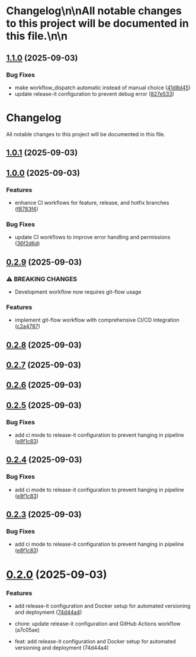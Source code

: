 # Changelog\n\nAll notable changes to this project will be documented in this file.\n\n

## [1.1.0](https://github.com/tmastalirsch-tlv/devops-project-azure/compare/v1.0.1...v1.1.0) (2025-09-03)


### Bug Fixes

* make workflow_dispatch automatic instead of manual choice ([41d8d45](https://github.com/tmastalirsch-tlv/devops-project-azure/commit/41d8d45b708331f5f0774c1f0a89748956e6e73c))
* update release-it configuration to prevent debug error ([827e533](https://github.com/tmastalirsch-tlv/devops-project-azure/commit/827e53349b124a568c7a916511c4f83a8d85e0b6))

# Changelog

All notable changes to this project will be documented in this file.



## [1.0.1](https://github.com/tmastalirsch-tlv/devops-project-azure/compare/v1.0.0...v1.0.1) (2025-09-03)

## [1.0.0](https://github.com/tmastalirsch-tlv/devops-project-azure/compare/v0.2.9...v1.0.0) (2025-09-03)


### Features

* enhance CI workflows for feature, release, and hotfix branches ([f8783f4](https://github.com/tmastalirsch-tlv/devops-project-azure/commit/f8783f4a540294dcc6156737f90dedd87057dd11))


### Bug Fixes

* update CI workflows to improve error handling and permissions ([36f2d6d](https://github.com/tmastalirsch-tlv/devops-project-azure/commit/36f2d6dc9f469de36d6f41a33024190d017dd48d))

## [0.2.9](https://github.com/tmastalirsch-tlv/devops-project-azure/compare/v0.2.8...v0.2.9) (2025-09-03)


### ⚠ BREAKING CHANGES

* Development workflow now requires git-flow usage

### Features

* implement git-flow workflow with comprehensive CI/CD integration ([c2a4787](https://github.com/tmastalirsch-tlv/devops-project-azure/commit/c2a4787796b96b671ea370e94fc2f4a53aabe59a))

## [0.2.8](https://github.com/tmastalirsch-tlv/devops-project-azure/compare/v0.2.7...v0.2.8) (2025-09-03)

## [0.2.7](https://github.com/tmastalirsch-tlv/devops-project-azure/compare/v0.2.6...v0.2.7) (2025-09-03)

## [0.2.6](https://github.com/tmastalirsch-tlv/devops-project-azure/compare/v0.2.5...v0.2.6) (2025-09-03)

## [0.2.5](https://github.com/tmastalirsch-tlv/devops-project-azure/compare/v0.2.2...v0.2.5) (2025-09-03)


### Bug Fixes

* add ci mode to release-it configuration to prevent hanging in pipeline ([e8f1c83](https://github.com/tmastalirsch-tlv/devops-project-azure/commit/e8f1c8392d81288c6176e2708182d162c50e3603))

## [0.2.4](https://github.com/tmastalirsch-tlv/devops-project-azure/compare/v0.2.2...v0.2.4) (2025-09-03)


### Bug Fixes

* add ci mode to release-it configuration to prevent hanging in pipeline ([e8f1c83](https://github.com/tmastalirsch-tlv/devops-project-azure/commit/e8f1c8392d81288c6176e2708182d162c50e3603))

## [0.2.3](https://github.com/tmastalirsch-tlv/devops-project-azure/compare/v0.2.2...v0.2.3) (2025-09-03)


### Bug Fixes

* add ci mode to release-it configuration to prevent hanging in pipeline ([e8f1c83](https://github.com/tmastalirsch-tlv/devops-project-azure/commit/e8f1c8392d81288c6176e2708182d162c50e3603))

# [0.2.0](https://github.com/tmastalirsch-tlv/devops-project-azure/compare/v0.1.0...v0.2.0) (2025-09-03)


### Features

* add release-it configuration and Docker setup for automated versioning and deployment ([74d44a4](https://github.com/tmastalirsch-tlv/devops-project-azure/commit/74d44a4a364cf14a4ff19409119bce98299c7a81))

* chore: update release-it configuration and GitHub Actions workflow (a7c05ae)
* feat: add release-it configuration and Docker setup for automated versioning and deployment (74d44a4)

<!-- This file will be automatically updated by release-it -->
